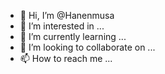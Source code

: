 - 👋 Hi, I’m @Hanenmusa
- 👀 I’m interested in ...
- 🌱 I’m currently learning ...
- 💞️ I’m looking to collaborate on ...
- 📫 How to reach me ...

<!---
Hanenmusa/Hanenmusa is a ✨ special ✨ repository because its `README.md` (this file) appears on your GitHub profile.
You can click the Preview link to take a look at your changes.
--->
